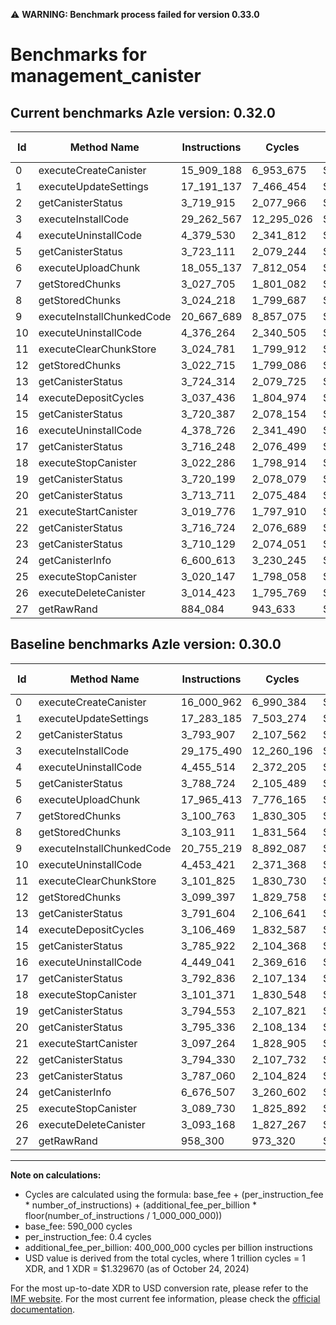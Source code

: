 ⚠️ **WARNING: Benchmark process failed for version 0.33.0**

# Benchmarks for management_canister

## Current benchmarks Azle version: 0.32.0

| Id  | Method Name               | Instructions | Cycles     | USD           | USD/Million Calls | Change                             |
| --- | ------------------------- | ------------ | ---------- | ------------- | ----------------- | ---------------------------------- |
| 0   | executeCreateCanister     | 15_909_188   | 6_953_675  | $0.0000092461 | $9.24             | <font color="green">-91_774</font> |
| 1   | executeUpdateSettings     | 17_191_137   | 7_466_454  | $0.0000099279 | $9.92             | <font color="green">-92_048</font> |
| 2   | getCanisterStatus         | 3_719_915    | 2_077_966  | $0.0000027630 | $2.76             | <font color="green">-73_992</font> |
| 3   | executeInstallCode        | 29_262_567   | 12_295_026 | $0.0000163483 | $16.34            | <font color="red">+87_077</font>   |
| 4   | executeUninstallCode      | 4_379_530    | 2_341_812  | $0.0000031138 | $3.11             | <font color="green">-75_984</font> |
| 5   | getCanisterStatus         | 3_723_111    | 2_079_244  | $0.0000027647 | $2.76             | <font color="green">-65_613</font> |
| 6   | executeUploadChunk        | 18_055_137   | 7_812_054  | $0.0000103875 | $10.38            | <font color="red">+89_724</font>   |
| 7   | getStoredChunks           | 3_027_705    | 1_801_082  | $0.0000023948 | $2.39             | <font color="green">-73_058</font> |
| 8   | getStoredChunks           | 3_024_218    | 1_799_687  | $0.0000023930 | $2.39             | <font color="green">-79_693</font> |
| 9   | executeInstallChunkedCode | 20_667_689   | 8_857_075  | $0.0000117770 | $11.77            | <font color="green">-87_530</font> |
| 10  | executeUninstallCode      | 4_376_264    | 2_340_505  | $0.0000031121 | $3.11             | <font color="green">-77_157</font> |
| 11  | executeClearChunkStore    | 3_024_781    | 1_799_912  | $0.0000023933 | $2.39             | <font color="green">-77_044</font> |
| 12  | getStoredChunks           | 3_022_715    | 1_799_086  | $0.0000023922 | $2.39             | <font color="green">-76_682</font> |
| 13  | getCanisterStatus         | 3_724_314    | 2_079_725  | $0.0000027653 | $2.76             | <font color="green">-67_290</font> |
| 14  | executeDepositCycles      | 3_037_436    | 1_804_974  | $0.0000024000 | $2.40             | <font color="green">-69_033</font> |
| 15  | getCanisterStatus         | 3_720_387    | 2_078_154  | $0.0000027633 | $2.76             | <font color="green">-65_535</font> |
| 16  | executeUninstallCode      | 4_378_726    | 2_341_490  | $0.0000031134 | $3.11             | <font color="green">-70_315</font> |
| 17  | getCanisterStatus         | 3_716_248    | 2_076_499  | $0.0000027611 | $2.76             | <font color="green">-76_588</font> |
| 18  | executeStopCanister       | 3_022_286    | 1_798_914  | $0.0000023920 | $2.39             | <font color="green">-79_085</font> |
| 19  | getCanisterStatus         | 3_720_199    | 2_078_079  | $0.0000027632 | $2.76             | <font color="green">-74_354</font> |
| 20  | getCanisterStatus         | 3_713_711    | 2_075_484  | $0.0000027597 | $2.75             | <font color="green">-81_625</font> |
| 21  | executeStartCanister      | 3_019_776    | 1_797_910  | $0.0000023906 | $2.39             | <font color="green">-77_488</font> |
| 22  | getCanisterStatus         | 3_716_724    | 2_076_689  | $0.0000027613 | $2.76             | <font color="green">-77_606</font> |
| 23  | getCanisterStatus         | 3_710_129    | 2_074_051  | $0.0000027578 | $2.75             | <font color="green">-76_931</font> |
| 24  | getCanisterInfo           | 6_600_613    | 3_230_245  | $0.0000042952 | $4.29             | <font color="green">-75_894</font> |
| 25  | executeStopCanister       | 3_020_147    | 1_798_058  | $0.0000023908 | $2.39             | <font color="green">-69_583</font> |
| 26  | executeDeleteCanister     | 3_014_423    | 1_795_769  | $0.0000023878 | $2.38             | <font color="green">-78_745</font> |
| 27  | getRawRand                | 884_084      | 943_633    | $0.0000012547 | $1.25             | <font color="green">-74_216</font> |

## Baseline benchmarks Azle version: 0.30.0

| Id  | Method Name               | Instructions | Cycles     | USD           | USD/Million Calls |
| --- | ------------------------- | ------------ | ---------- | ------------- | ----------------- |
| 0   | executeCreateCanister     | 16_000_962   | 6_990_384  | $0.0000092949 | $9.29             |
| 1   | executeUpdateSettings     | 17_283_185   | 7_503_274  | $0.0000099769 | $9.97             |
| 2   | getCanisterStatus         | 3_793_907    | 2_107_562  | $0.0000028024 | $2.80             |
| 3   | executeInstallCode        | 29_175_490   | 12_260_196 | $0.0000163020 | $16.30            |
| 4   | executeUninstallCode      | 4_455_514    | 2_372_205  | $0.0000031542 | $3.15             |
| 5   | getCanisterStatus         | 3_788_724    | 2_105_489  | $0.0000027996 | $2.79             |
| 6   | executeUploadChunk        | 17_965_413   | 7_776_165  | $0.0000103397 | $10.33            |
| 7   | getStoredChunks           | 3_100_763    | 1_830_305  | $0.0000024337 | $2.43             |
| 8   | getStoredChunks           | 3_103_911    | 1_831_564  | $0.0000024354 | $2.43             |
| 9   | executeInstallChunkedCode | 20_755_219   | 8_892_087  | $0.0000118235 | $11.82            |
| 10  | executeUninstallCode      | 4_453_421    | 2_371_368  | $0.0000031531 | $3.15             |
| 11  | executeClearChunkStore    | 3_101_825    | 1_830_730  | $0.0000024343 | $2.43             |
| 12  | getStoredChunks           | 3_099_397    | 1_829_758  | $0.0000024330 | $2.43             |
| 13  | getCanisterStatus         | 3_791_604    | 2_106_641  | $0.0000028011 | $2.80             |
| 14  | executeDepositCycles      | 3_106_469    | 1_832_587  | $0.0000024367 | $2.43             |
| 15  | getCanisterStatus         | 3_785_922    | 2_104_368  | $0.0000027981 | $2.79             |
| 16  | executeUninstallCode      | 4_449_041    | 2_369_616  | $0.0000031508 | $3.15             |
| 17  | getCanisterStatus         | 3_792_836    | 2_107_134  | $0.0000028018 | $2.80             |
| 18  | executeStopCanister       | 3_101_371    | 1_830_548  | $0.0000024340 | $2.43             |
| 19  | getCanisterStatus         | 3_794_553    | 2_107_821  | $0.0000028027 | $2.80             |
| 20  | getCanisterStatus         | 3_795_336    | 2_108_134  | $0.0000028031 | $2.80             |
| 21  | executeStartCanister      | 3_097_264    | 1_828_905  | $0.0000024318 | $2.43             |
| 22  | getCanisterStatus         | 3_794_330    | 2_107_732  | $0.0000028026 | $2.80             |
| 23  | getCanisterStatus         | 3_787_060    | 2_104_824  | $0.0000027987 | $2.79             |
| 24  | getCanisterInfo           | 6_676_507    | 3_260_602  | $0.0000043355 | $4.33             |
| 25  | executeStopCanister       | 3_089_730    | 1_825_892  | $0.0000024278 | $2.42             |
| 26  | executeDeleteCanister     | 3_093_168    | 1_827_267  | $0.0000024297 | $2.42             |
| 27  | getRawRand                | 958_300      | 973_320    | $0.0000012942 | $1.29             |

---

**Note on calculations:**

- Cycles are calculated using the formula: base_fee + (per_instruction_fee \* number_of_instructions) + (additional_fee_per_billion \* floor(number_of_instructions / 1_000_000_000))
- base_fee: 590_000 cycles
- per_instruction_fee: 0.4 cycles
- additional_fee_per_billion: 400_000_000 cycles per billion instructions
- USD value is derived from the total cycles, where 1 trillion cycles = 1 XDR, and 1 XDR = $1.329670 (as of October 24, 2024)

For the most up-to-date XDR to USD conversion rate, please refer to the [IMF website](https://www.imf.org/external/np/fin/data/rms_sdrv.aspx).
For the most current fee information, please check the [official documentation](https://internetcomputer.org/docs/current/developer-docs/gas-cost#execution).
